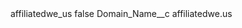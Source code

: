 <?xml version="1.0" encoding="UTF-8"?>
<CustomMetadata xmlns="http://soap.sforce.com/2006/04/metadata" xmlns:xsi="http://www.w3.org/2001/XMLSchema-instance" xmlns:xsd="http://www.w3.org/2001/XMLSchema">
    <label>affiliatedwe_us</label>
    <protected>false</protected>
    <values>
        <field>Domain_Name__c</field>
        <value xsi:type="xsd:string">affiliatedwe.us</value>
    </values>
</CustomMetadata>
